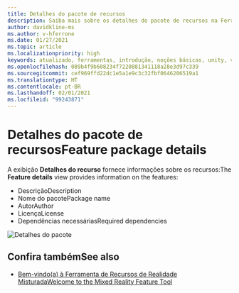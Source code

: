 ```yaml
---
title: Detalhes do pacote de recursos
description: Saiba mais sobre os detalhes do pacote de recursos na Ferramenta de Recursos de MR para desenvolvimento do HoloLens e da VR.
author: davidkline-ms
ms.author: v-hferrone
ms.date: 01/27/2021
ms.topic: article
ms.localizationpriority: high
keywords: atualizado, ferramentas, introdução, noções básicas, unity, visual studio, kit de ferramentas, headset de realidade misturada, headset do windows mixed reality, headset de realidade virtual, instalação, Windows, HoloLens, emulador, unreal, openxr
ms.openlocfilehash: 089b4f9b608234f7220881341118a28e3d97c339
ms.sourcegitcommit: cef969ffd22dc1e5a1e9c3c32fbf0646206519a1
ms.translationtype: HT
ms.contentlocale: pt-BR
ms.lasthandoff: 02/01/2021
ms.locfileid: "99243871"
---
```

# <a name="feature-package-details"></a><span data-ttu-id="d7aad-104">Detalhes do pacote de recursos</span><span class="sxs-lookup"><span data-stu-id="d7aad-104">Feature package details</span></span>

<span data-ttu-id="d7aad-105">A exibição **Detalhes do recurso** fornece informações sobre os recursos:</span><span class="sxs-lookup"><span data-stu-id="d7aad-105">The **Feature details** view provides information on the features:</span></span> 
* <span data-ttu-id="d7aad-106">Descrição</span><span class="sxs-lookup"><span data-stu-id="d7aad-106">Description</span></span>
* <span data-ttu-id="d7aad-107">Nome do pacote</span><span class="sxs-lookup"><span data-stu-id="d7aad-107">Package name</span></span>
* <span data-ttu-id="d7aad-108">Autor</span><span class="sxs-lookup"><span data-stu-id="d7aad-108">Author</span></span> 
* <span data-ttu-id="d7aad-109">Licença</span><span class="sxs-lookup"><span data-stu-id="d7aad-109">License</span></span>
* <span data-ttu-id="d7aad-110">Dependências necessárias</span><span class="sxs-lookup"><span data-stu-id="d7aad-110">Required dependencies</span></span>

![Detalhes do pacote](images/FeatureToolFeatureDetails.png)

## <a name="see-also"></a><span data-ttu-id="d7aad-112">Confira também</span><span class="sxs-lookup"><span data-stu-id="d7aad-112">See also</span></span>

- [<span data-ttu-id="d7aad-113">Bem-vindo(a) à Ferramenta de Recursos de Realidade Misturada</span><span class="sxs-lookup"><span data-stu-id="d7aad-113">Welcome to the Mixed Reality Feature Tool</span></span>](welcome-to-mr-feature-tool.md)
